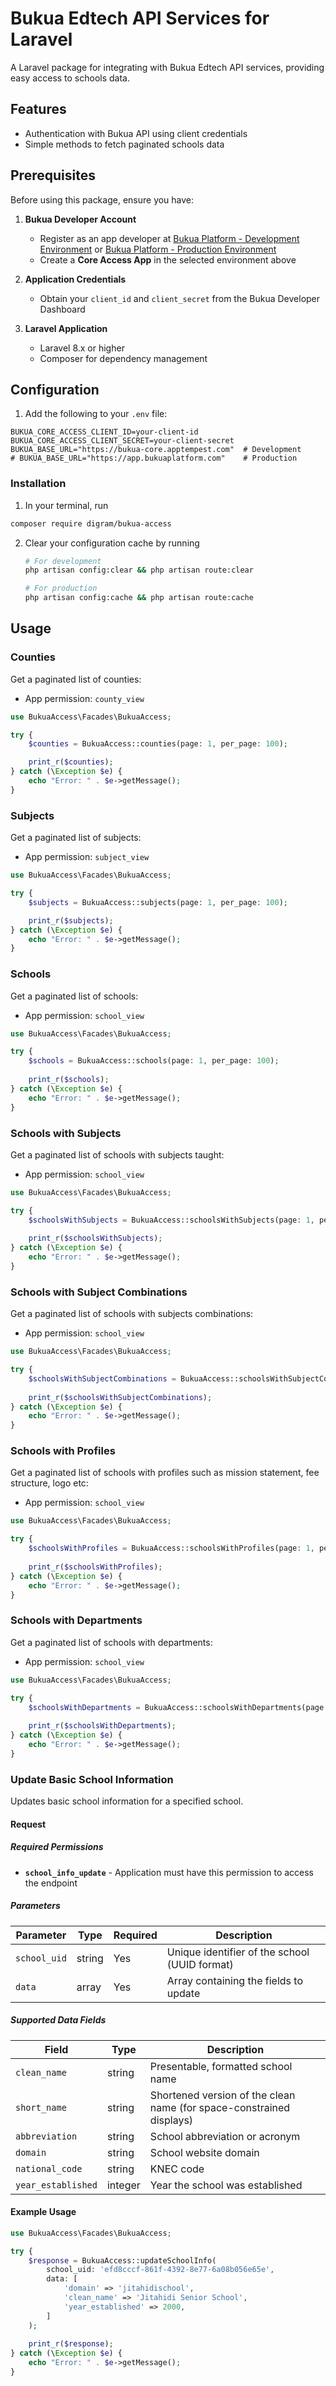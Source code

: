 # Bukua Edtech API Services for Laravel

A Laravel package for integrating with Bukua Edtech API services, providing easy access to schools data.

## Features

- Authentication with Bukua API using client credentials
- Simple methods to fetch paginated schools data

## Prerequisites  

Before using this package, ensure you have:

1. **Bukua Developer Account**
   - Register as an app developer at [Bukua Platform - Development Environment](https://bukua-core.apptempest.com/login) or [Bukua Platform - Production Environment](https://app.bukuaplatform.com/login)
   - Create a **Core Access App** in the selected environment above

2. **Application Credentials**
   - Obtain your `client_id` and `client_secret` from the Bukua Developer Dashboard

3. **Laravel Application**
   - Laravel 8.x or higher
   - Composer for dependency management

## Configuration

1. Add the following to your `.env` file:

```env
BUKUA_CORE_ACCESS_CLIENT_ID=your-client-id
BUKUA_CORE_ACCESS_CLIENT_SECRET=your-client-secret
BUKUA_BASE_URL="https://bukua-core.apptempest.com"  # Development
# BUKUA_BASE_URL="https://app.bukuaplatform.com"    # Production
```

### Installation

1. In your terminal, run 

```bash
composer require digram/bukua-access
```

2. Clear your configuration cache by running

   ```bash
   # For development
   php artisan config:clear && php artisan route:clear

   # For production
   php artisan config:cache && php artisan route:cache
   ```

## Usage

### Counties

Get a paginated list of counties:

- App permission: `county_view`

```php
use BukuaAccess\Facades\BukuaAccess;

try {
    $counties = BukuaAccess::counties(page: 1, per_page: 100);

    print_r($counties);
} catch (\Exception $e) {
    echo "Error: " . $e->getMessage();
}
```

### Subjects

Get a paginated list of subjects:

- App permission: `subject_view`

```php
use BukuaAccess\Facades\BukuaAccess;

try {
    $subjects = BukuaAccess::subjects(page: 1, per_page: 100);

    print_r($subjects);
} catch (\Exception $e) {
    echo "Error: " . $e->getMessage();
}
```

### Schools

Get a paginated list of schools:

- App permission: `school_view`

```php
use BukuaAccess\Facades\BukuaAccess;

try {
    $schools = BukuaAccess::schools(page: 1, per_page: 100);
        
    print_r($schools);
} catch (\Exception $e) {
    echo "Error: " . $e->getMessage();
}
```

### Schools with Subjects

Get a paginated list of schools with subjects taught:

- App permission: `school_view`

```php
use BukuaAccess\Facades\BukuaAccess;

try {
    $schoolsWithSubjects = BukuaAccess::schoolsWithSubjects(page: 1, per_page: 100);
    
    print_r($schoolsWithSubjects);
} catch (\Exception $e) {
    echo "Error: " . $e->getMessage();
}
```

### Schools with Subject Combinations

Get a paginated list of schools with subjects combinations:

- App permission: `school_view`

```php
use BukuaAccess\Facades\BukuaAccess;

try {
    $schoolsWithSubjectCombinations = BukuaAccess::schoolsWithSubjectCombinations(page: 1, per_page: 100);
    
    print_r($schoolsWithSubjectCombinations);
} catch (\Exception $e) {
    echo "Error: " . $e->getMessage();
}
```

### Schools with Profiles

Get a paginated list of schools with profiles such as mission statement, fee structure, logo etc:

- App permission: `school_view`

```php
use BukuaAccess\Facades\BukuaAccess;

try {
    $schoolsWithProfiles = BukuaAccess::schoolsWithProfiles(page: 1, per_page: 100);
    
    print_r($schoolsWithProfiles);
} catch (\Exception $e) {
    echo "Error: " . $e->getMessage();
}
```

### Schools with Departments

Get a paginated list of schools with departments:

- App permission: `school_view`

```php
use BukuaAccess\Facades\BukuaAccess;

try {
    $schoolsWithDepartments = BukuaAccess::schoolsWithDepartments(page: 1, per_page: 100);
    
    print_r($schoolsWithDepartments);
} catch (\Exception $e) {
    echo "Error: " . $e->getMessage();
}
```

### Update Basic School Information

Updates basic school information for a specified school.

#### Request

##### Required Permissions
- **`school_info_update`** - Application must have this permission to access the endpoint

##### Parameters

| Parameter | Type | Required | Description |
|-----------|------|----------|-------------|
| `school_uid` | string | Yes | Unique identifier of the school (UUID format) |
| `data` | array | Yes | Array containing the fields to update |

##### Supported Data Fields

| Field | Type | Description |
|-------|------|-------------|
| `clean_name` | string | Presentable, formatted school name |
| `short_name` | string | Shortened version of the clean name (for space-constrained displays) |
| `abbreviation` | string | School abbreviation or acronym |
| `domain` | string | School website domain |
| `national_code` | string | KNEC code |
| `year_established` | integer | Year the school was established |

#### Example Usage

```php
use BukuaAccess\Facades\BukuaAccess;

try {
    $response = BukuaAccess::updateSchoolInfo(
        school_uid: 'efd8cccf-861f-4392-8e77-6a08b056e65e',
        data: [
            'domain' => 'jitahidischool',
            'clean_name' => 'Jitahidi Senior School',
            'year_established' => 2000,
        ]
    );
    
    print_r($response);    
} catch (\Exception $e) {
    echo "Error: " . $e->getMessage();
}
```